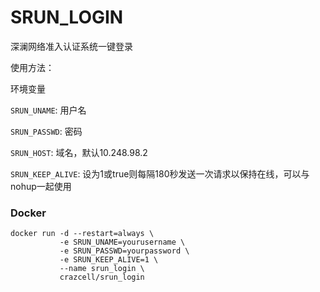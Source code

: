 # SRUN_LOGIN

深澜网络准入认证系统一键登录

使用方法：

环境变量

`SRUN_UNAME`: 用户名

`SRUN_PASSWD`: 密码

`SRUN_HOST`: 域名，默认10.248.98.2

`SRUN_KEEP_ALIVE`: 设为1或true则每隔180秒发送一次请求以保持在线，可以与nohup一起使用

### Docker

```shell script
docker run -d --restart=always \
           -e SRUN_UNAME=yourusername \
           -e SRUN_PASSWD=yourpassword \
           -e SRUN_KEEP_ALIVE=1 \
           --name srun_login \
           crazcell/srun_login
```

